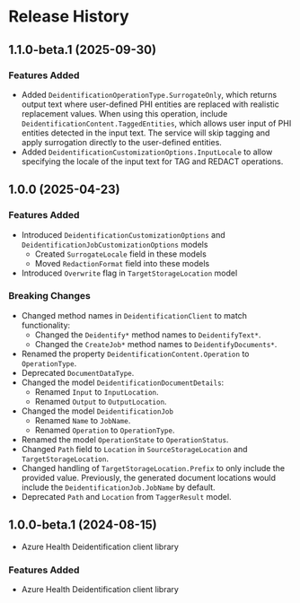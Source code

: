 # Release History

## 1.1.0-beta.1 (2025-09-30)

### Features Added
- Added `DeidentificationOperationType.SurrogateOnly`, which returns output text where user-defined PHI entities are replaced with realistic replacement values. When using this operation, include `DeidentificationContent.TaggedEntities`, which allows user input of PHI entities detected in the input text. The service will skip tagging and apply surrogation directly to the user-defined entities.
- Added `DeidentificationCustomizationOptions.InputLocale` to allow specifying the locale of the input text for TAG and REDACT operations.

## 1.0.0 (2025-04-23)

### Features Added

- Introduced `DeidentificationCustomizationOptions` and `DeidentificationJobCustomizationOptions` models
  - Created `SurrogateLocale` field in these models
  - Moved `RedactionFormat` field into these models
- Introduced `Overwrite` flag in `TargetStorageLocation` model

### Breaking Changes

- Changed method names in `DeidentificationClient` to match functionality:
    - Changed the `Deidentify*` method names to `DeidentifyText*`.
    - Changed the `CreateJob*` method names to `DeidentifyDocuments*`.
- Renamed the property `DeidentificationContent.Operation` to `OperationType`.
- Deprecated `DocumentDataType`.
- Changed the model `DeidentificationDocumentDetails`:
    - Renamed `Input` to `InputLocation`.
    - Renamed `Output` to `OutputLocation`.
- Changed the model `DeidentificationJob`
    - Renamed `Name` to `JobName`.
    - Renamed `Operation` to `OperationType`.
- Renamed the model `OperationState` to `OperationStatus`.
- Changed `Path` field to `Location` in `SourceStorageLocation` and `TargetStorageLocation`.
- Changed handling of `TargetStorageLocation.Prefix` to only include the provided value. Previously, the generated document locations would include the `DeidentificationJob.JobName` by default.
- Deprecated `Path` and `Location` from `TaggerResult` model.

## 1.0.0-beta.1 (2024-08-15)

- Azure Health Deidentification client library

### Features Added

- Azure Health Deidentification client library
